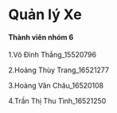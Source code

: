 # Quản lý Xe
<h4>Thành viên nhóm 6</h4>
<p>1.Võ Đình Thắng_15520796</p>
<p>2.Hoàng Thùy Trang_16521277</p>
<p>3.Hoàng Văn Châu_16520108</p>
<p>4.Trần Thị Thu Tình_16521250</p>
